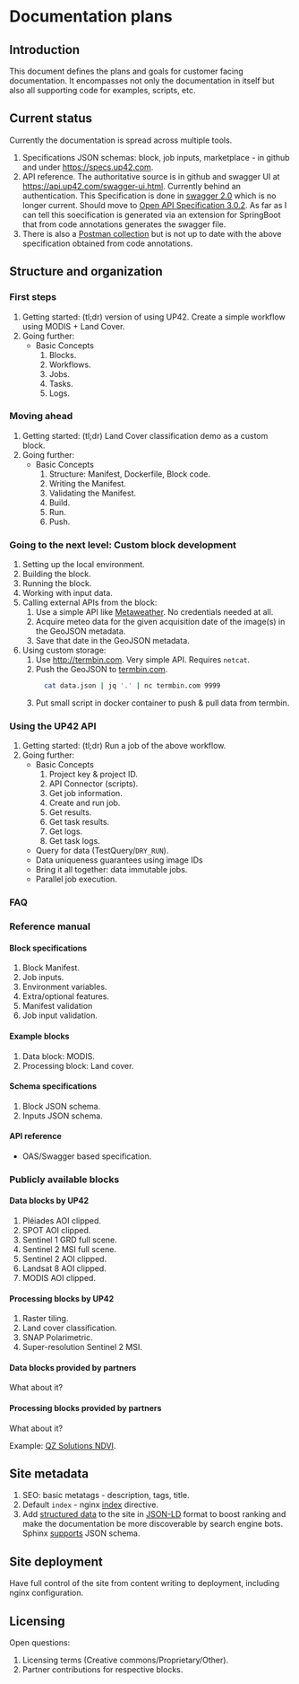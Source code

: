 # Documentation plans

## Introduction

This document defines the plans and goals for customer facing
documentation. It encompasses not only the documentation in itself but
also all supporting code for examples, scripts, etc.

## Current status

Currently the documentation is spread across multiple tools.

 1. Specifications JSON schemas: block, job inputs, marketplace - in
    github and under <https://specs.up42.com>.
 2. API reference. The authoritative source is in github and swagger
    UI at <https://api.up42.com/swagger-ui.html>. Currently behind an
    authentication. This Specification is done in 
    [swagger 2.0](https://github.com/OAI/OpenAPI-Specification/blob/master/versions/2.0.md)
    which is no longer current. Should move to
    [Open API Specification 3.0.2](https://github.com/OAI/OpenAPI-Specification/blob/master/versions/3.0.2.md).
    As far as I can tell this soecification is generated via an
    extension for SpringBoot that from code annotations generates the
    swagger file. 
 3. There is also a [Postman collection](https://team-up42.postman.co/collections/5764460-35e0ab3e-f5d9-4fcf-a4ea-2e2495318b08?version=latest&workspace=cd4eb771-f5c5-4896-8511-3c9f1127bd9b)
    but is not up to date with the above specification obtained from
    code annotations.

## Structure and organization

### First steps

 1. Getting started: (tl;dr) version of using UP42. Create a simple
    workflow using MODIS + Land Cover.
 2. Going further:
    * Basic Concepts
      1. Blocks.
      2. Workflows.
      3. Jobs.
      4. Tasks.
      5. Logs.
 
### Moving ahead
 
 1. Getting started: (tl;dr) Land Cover classification demo as a
    custom block.
 2. Going further:
    * Basic Concepts
      1. Structure: Manifest, Dockerfile, Block code.
      2. Writing the Manifest.
      3. Validating the Manifest.
      4. Build.
      5. Run.
      6. Push.
      
### Going to the next level: Custom block development

 1. Setting up the local environment.
 2. Building the block.
 3. Running the block.
 4. Working with input data.
 5. Calling external APIs from the block: 
    1. Use a simple API like
       [Metaweather](https://www.metaweather.com/api/).
       No credentials needed at all. 
    2. Acquire meteo data for the given acquisition date of the image(s)
       in the GeoJSON metadata.
    3. Save that date in the GeoJSON metadata.
  6. Using custom storage:
     1. Use <http://termbin.com>. Very simple API. Requires `netcat`.
     2. Push the GeoJSON to [termbin.com](http://termbin.com).
        ```bash
          cat data.json | jq '.' | nc termbin.com 9999
        ```
     3. Put small script in docker container to push & pull data from
        termbin.

### Using the UP42 API

 1. Getting started: (tl;dr) Run a job of the above workflow.
 2. Going further:
    * Basic Concepts
      1. Project key & project ID.
      2. API Connector (scripts).
      3. Get job information.
      4. Create and run job.
      5. Get results.
      6. Get task results.
      7. Get logs.
      8. Get task logs.
    * Query for data (TestQuery/`DRY_RUN`).
    * Data uniqueness guarantees using image IDs
    * Bring it all together: data immutable jobs.
    * Parallel job execution.


### FAQ

### Reference manual

#### Block specifications

 1. Block Manifest.
 2. Job inputs.
 3. Environment variables.
 4. Extra/optional features.
 5. Manifest validation
 6. Job input validation.

#### Example blocks
 
 1. Data block: MODIS.
 2. Processing block: Land cover.
 
#### Schema specifications

 1. Block JSON schema.
 2. Inputs JSON schema.

#### API reference
 
 * OAS/Swagger based specification.
 
### Publicly available blocks

#### Data blocks by UP42
    
 1. Pléiades AOI clipped.
 2. SPOT AOI clipped.
 3. Sentinel 1 GRD full scene.
 4. Sentinel 2 MSI full scene.
 5. Sentinel 2 AOI clipped.
 6. Landsat 8 AOI clipped.
 7. MODIS AOI clipped.
 
#### Processing blocks by UP42
 
 1. Raster tiling.
 2. Land cover classification.
 3. SNAP Polarimetric.
 4. Super-resolution Sentinel 2 MSI.
 
#### Data blocks provided by partners

What about it?

#### Processing blocks provided by partners

What about it?

Example: [QZ Solutions NDVI](https://www.qzsolutions.pl/ndvi/qzsolutions-ndvi.html).

## Site metadata

 1. SEO: basic metatags - description, tags, title.
 2. Default `index` - nginx
    [index](https://nginx.org/en/docs/http/ngx_http_index_module.html#index)
    directive.
 3. Add [structured data](https://developers.google.com/search/docs/guides/intro-structured-data)
    to the site in [JSON-LD](https://json-ld.org/) format to boost
    ranking and make the documentation be more discoverable by search
    engine bots. Sphinx
    [supports](https://github.com/lnoor/sphinx-jsonschema) JSON
    schema.
 
## Site deployment

Have full control of the site from content writing to deployment,
including nginx configuration.

## Licensing

Open questions:

 1. Licensing terms (Creative commons/Proprietary/Other).
 2. Partner contributions for respective blocks.
 
